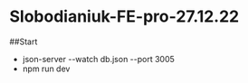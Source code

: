 # Slobodianiuk-FE-pro-27.12.22

##Start 

 - json-server --watch db.json --port 3005
 - npm run dev 
